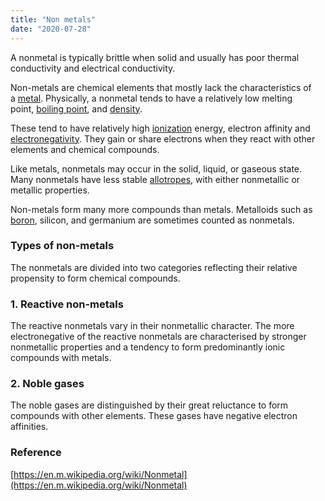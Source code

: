 ```yaml
---
title: "Non metals"
date: "2020-07-28"
---
```


A nonmetal is typically brittle when solid and usually has poor thermal conductivity and electrical conductivity. 

Non-metals are chemical elements that mostly lack the characteristics of a [metal](https://chemistdictionary.com/metal/). Physically, a nonmetal tends to have a relatively low melting point, [boiling point](https://chemistdictionary.com/metal/), and [density](https://chemistdictionary.com/boiling-point/). 

These tend to have relatively high [ionization](https://chemistdictionary.com/ionisation/) energy, electron affinity and [electronegativity](https://chemistdictionary.com/electronegativity/). They gain or share electrons when they react with other elements and chemical compounds.

Like metals, nonmetals may occur in the solid, liquid, or gaseous state. Many nonmetals have less stable [allotropes](https://chemistdictionary.com/allotrope/), with either nonmetallic or metallic properties.

Non-metals form many more compounds than metals. Metalloids such as [boron](https://chemistdictionary.com/boron/), silicon, and germanium are sometimes counted as nonmetals.

### Types of non-metals

The nonmetals are divided into two categories reflecting their relative propensity to form chemical compounds.

### 1\. Reactive non-metals

The reactive nonmetals vary in their nonmetallic character. The more electronegative of the reactive nonmetals are characterised by stronger nonmetallic properties and a tendency to form predominantly ionic compounds with metals.

### 2\. Noble gases

The noble gases are distinguished by their great reluctance to form compounds with other elements. These gases have negative electron affinities.

### Reference

[https://en.m.wikipedia.org/wiki/Nonmetal](https://en.m.wikipedia.org/wiki/Nonmetal)
